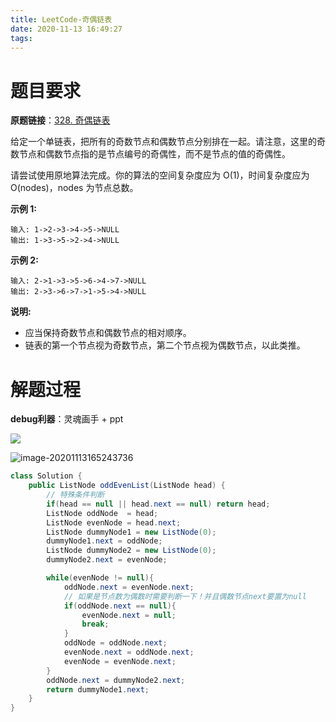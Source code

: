 ```yaml
---
title: LeetCode-奇偶链表
date: 2020-11-13 16:49:27
tags:
---
```


# 题目要求

**原题链接**：[328. 奇偶链表](https://leetcode-cn.com/problems/odd-even-linked-list/)

给定一个单链表，把所有的奇数节点和偶数节点分别排在一起。请注意，这里的奇数节点和偶数节点指的是节点编号的奇偶性，而不是节点的值的奇偶性。

请尝试使用原地算法完成。你的算法的空间复杂度应为 O(1)，时间复杂度应为 O(nodes)，nodes 为节点总数。

**示例 1:**

```
输入: 1->2->3->4->5->NULL
输出: 1->3->5->2->4->NULL
```

**示例 2:**

```
输入: 2->1->3->5->6->4->7->NULL 
输出: 2->3->6->7->1->5->4->NULL
```

**说明:**

- 应当保持奇数节点和偶数节点的相对顺序。
- 链表的第一个节点视为奇数节点，第二个节点视为偶数节点，以此类推。



# 解题过程

**debug利器**：灵魂画手 + ppt

![](C:\Users\YuanbaoQiang\AppData\Roaming\Typora\typora-user-images\image-20201113165332120.png)

![image-20201113165243736](https://cdn.jsdelivr.net/gh/YuanbaoQiang/PicGoBed/img/20201113165243.png)

```java
class Solution {
    public ListNode oddEvenList(ListNode head) {
        // 特殊条件判断
        if(head == null || head.next == null) return head;
        ListNode oddNode  = head;
        ListNode evenNode = head.next;
        ListNode dummyNode1 = new ListNode(0);
        dummyNode1.next = oddNode;
        ListNode dummyNode2 = new ListNode(0);
        dummyNode2.next = evenNode;

        while(evenNode != null){
            oddNode.next = evenNode.next;
            // 如果是节点数为偶数时需要判断一下！并且偶数节点next要置为null
            if(oddNode.next == null){
                evenNode.next = null;
                break;
            }
            oddNode = oddNode.next;
            evenNode.next = oddNode.next;
            evenNode = evenNode.next;
        }
        oddNode.next = dummyNode2.next;
        return dummyNode1.next;
    }
}
```

